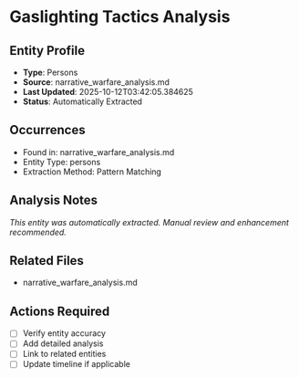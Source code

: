 # Gaslighting Tactics Analysis

## Entity Profile
- **Type**: Persons
- **Source**: narrative_warfare_analysis.md
- **Last Updated**: 2025-10-12T03:42:05.384625
- **Status**: Automatically Extracted

## Occurrences
- Found in: narrative_warfare_analysis.md
- Entity Type: persons
- Extraction Method: Pattern Matching

## Analysis Notes
*This entity was automatically extracted. Manual review and enhancement recommended.*

## Related Files
- narrative_warfare_analysis.md

## Actions Required
- [ ] Verify entity accuracy
- [ ] Add detailed analysis
- [ ] Link to related entities
- [ ] Update timeline if applicable
